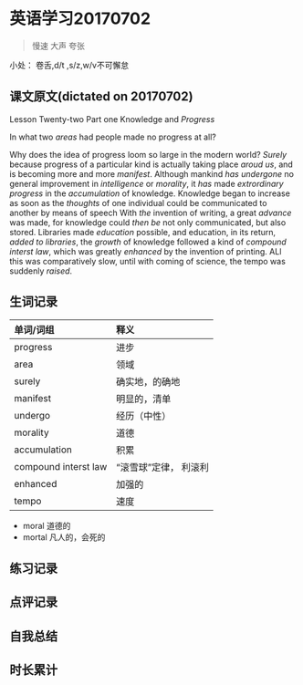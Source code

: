 # 英语学习20170702

> 慢速 大声 夸张

小处： 卷舌,d/t ,s/z,w/v不可懈怠

## 课文原文(dictated on 20170702)


Lesson Twenty-two  Part one  Knowledge and _Progress_

In what two _areas_ had people made no progress at all?

Why does the idea of progress loom so large in the modern world?
_Surely_ because progress of a particular kind is actually taking place _aroud us_, and is becoming more and more _manifest_.
Although mankind _has_ _undergone_ no general improvement in _intelligence_ or _morality_, it _has_ made _extrordinary_ _progress_ in the _accumulation_ of knowledge.
Knowledge began to increase as soon as the _thoughts_ of one individual could be communicated to another by means of speech
With _the_ invention of writing, a great _advance_ was made, for knowledge could _then be_ not only communicated, but also stored.
Libraries made _education_ possible, and education, in its return, _added to libraries_, the _growth_ of knowledge followed a kind of _compound interst law_,  which was greatly _enhanced_ by the invention of printing.
ALl this was comparatively slow, until with coming of science, the tempo was suddenly _raised_.

## 生词记录
| 单词/词组 | 释义   |
| :---- | :--- |
| progress | 进步 |
| area | 领域 |
| surely | 确实地，的确地 |
| manifest | 明显的，清单 |
| undergo | 经历（中性）|
| morality | 道德 |
| accumulation | 积累 |
| compound interst law | “滚雪球”定律， 利滚利 |
| enhanced | 加强的 |
| tempo | 速度 |

* moral 道德的
* mortal 凡人的，会死的


## 练习记录

## 点评记录

## 自我总结

## 时长累计
